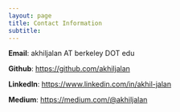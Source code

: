 ```yaml
---
layout: page
title: Contact Information
subtitle: 
---
```


**Email**: akhiljalan AT berkeley DOT edu

**Github**: https://github.com/akhiljalan

**LinkedIn**: https://www.linkedin.com/in/akhil-jalan

**Medium**: https://medium.com/@akhiljalan